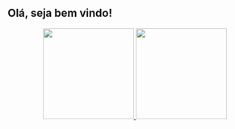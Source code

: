 ## Olá, seja bem vindo!
<div align="center">
  <a href="https://github.com/adlergoncalves">
  <img height="180em" src="https://github-readme-stats.vercel.app/api?username=adlergoncalves&show_icons=true&theme=dark&include_all_commits=true&count_private=true"/>
  <img height="180em" src="https://github-readme-stats.vercel.app/api/top-langs/?username=adlergoncalves&layout=compact&langs_count=7&theme=dark"/>
</div>


  ##


 
</div>

